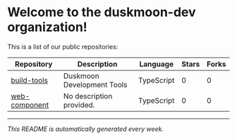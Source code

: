 # Welcome to the duskmoon-dev organization!

This is a list of our public repositories:

| Repository | Description | Language | Stars | Forks |
|------------|-------------|----------|-------|-------|
| [build-tools](https://github.com/duskmoon-dev/build-tools) | Duskmoon Development Tools | TypeScript | 0 | 0 |
| [web-component](https://github.com/duskmoon-dev/web-component) | No description provided. | TypeScript | 0 | 0 |


---
*This README is automatically generated every week.*